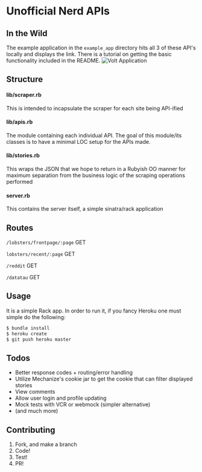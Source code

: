 # Unofficial Nerd APIs

## In the Wild
The example application in the `example_app` directory hits all 3 of these API's locally and displays the link.
There is a tutorial on getting the basic functionality included in the README.
![Volt Application](http://i.imgur.com/FwrPwKi.png)

## Structure
#### lib/scraper.rb
This is intended to incapsulate the scraper for each site being API-ified

#### lib/apis.rb
The module containing each individual API. The goal of this module/its classes is to have a minimal LOC setup for the APIs made.

#### lib/stories.rb
This wraps the JSON that we hope to return in a Rubyish OO manner for maximum separation from the business logic of the
scraping operations performed

#### server.rb
This contains the server itself, a simple sinatra/rack application

## Routes
`/lobsters/frontpage/:page` GET

`lobsters/recent/:page` GET

`/reddit` GET

`/datatau` GET

## Usage
It is a simple Rack app. In order to run it, if you fancy Heroku one must simple do the following:

```BASH
$ bundle install
$ heroku create
$ git push heroku master
```



## Todos
- Better response codes + routing/error handling
- Utilize Mechanize's cookie jar to get the cookie that can filter displayed stories
- View comments
- Allow user login and profile updating
- Mock tests with VCR or webmock (simpler alternative)
- (and much more)

## Contributing
1. Fork, and make a branch
2. Code!
3. Test!
4. PR!

